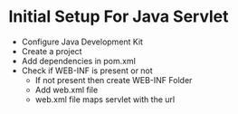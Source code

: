 # Initial Setup For Java Servlet

- Configure Java Development Kit
- Create a project
- Add dependencies in pom.xml
- Check if WEB-INF is present or not
  - If not present then create WEB-INF Folder
  - Add web.xml file
  - web.xml file maps servlet with the url

